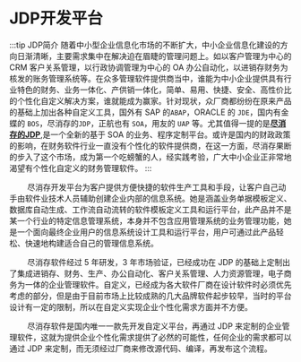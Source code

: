 # JDP开发平台 <Badge text="JDP"> </Badge>
:::tip JDP简介
随着中小型企业信息化市场的不断扩大，中小企业信息化建设的方向日渐清晰，主要需求集中在解决迫在眉睫的管理问题上。如以客户管理为中心的 CRM 客户关系管理，以行政协调管理为中心的 OA 办公自动化，以进销存财务为核发的账务管理系统等。在众多管理软件提供商当中，谁能为中小企业提供具有行业特色的财务、业务一体化、产供销一体化，简单、易用、快捷、安全、高性价比的个性化自定义解决方案，谁就能成为赢家。针对现状，众厂商都纷纷在原来产品的基础上加出各种自定义工具，国外有 SAP 的`ABAP`，ORACLE 的 `JDE`，国内有金蝶的 `BOS`，尽消存的`JDP`，正航也有 `SOA`，用友的 `UAP` 等。尤其值得一提的是[**尽消存的JDP**](),是一个全新的基于 SOA 的业务、程序定制平台。或许是国内的财政政策的影响，在财务软件行业一直没有个性化的软件提供商，在这一方面，尽消存果断的步入了这个市场，成为第一个吃螃蟹的人，经实践考验，广大中小企业正非常地渴望有个性化自定义的财务管理软件。
:::

   尽消存开发平台为客户提供方便快捷的软件生产工具和手段，让客户自己动手由软件业技术人员辅助创建企业内部的信息系统。她是涵盖业务单据模板定义、数据库自动生成、工作流自动流转的软件模板定义工具和运行平台，此产品并不是某一个行业的特定信息管理系统，本身并不包含应用管理系统的业务管理功能，她是一个面向最终企业用户的信息系统设计工具和运行平台，用户可通过此产品轻松、快速地构建适合自己的管理信息系统。

   尽消存软件经过 5 年研发，3 年市场验证，已经成功在 JDP 的基础上定制出了集成进销存、财务、生产、办公自动化、客户关系管理、人力资源管理，电子商务为一体的企业管理软件。自定义，已经成为各大软件厂商在设计软件时必须优先考虑的部分，但是由于目前市场上比较成熟的几大品牌软件起步较早，当时的平台设计有一定的限制，所以在自定义实现企业个性化需求方面并不方便。

   尽消存软件是国内唯一一款先开发自定义平台，再通过 JDP 来定制的企业管理软件，这就为提供企业个性化需求提供了必然的可能性，任何企业的需求都可以通过 JDP 来定制，而无须经过厂商来修改源代码、编译，再发布这个流程。
